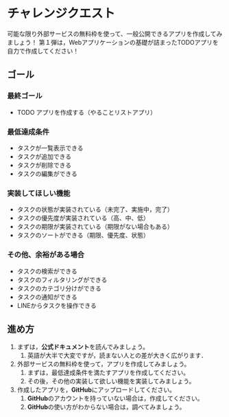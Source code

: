 # チャレンジクエスト

可能な限り外部サービスの無料枠を使って、一般公開できるアプリを作成してみましょう！
第１弾は，Webアプリケーションの基礎が詰まったTODOアプリを自力で作成してください！

## ゴール

### 最終ゴール

- TODO アプリを作成する（やることリストアプリ）

### 最低達成条件
- タスクが一覧表示できる
- タスクが追加できる
- タスクが削除できる
- タスクの編集ができる

### 実装してほしい機能
- タスクの状態が実装されている（未完了、実施中，完了）
- タスクの優先度が実装されている（高、中、低）
- タスクの期限が実装されている（期限がない場合もある）
- タスクのソートができる（期限、優先度、状態）

### その他、余裕がある場合
- タスクの検索ができる
- タスクのフィルタリングができる
- タスクのカテゴリ分けができる
- タスクの通知ができる
- LINEからタスクを操作できる


## 進め方

1. まずは，**公式ドキュメント**を読んでみましょう。
   1. 英語が大半で大変ですが，読まない人との差が大きく広がります．
2. 外部サービスの無料枠を使って，アプリを作成してみましょう。
   1. まずは，最低達成条件を満たすアプリを作成してください。
   2. その後，その他の実装して欲しい機能を実装してみましょう。
3. 作成したアプリを，**GitHub**にアップロードしてください。
   1. **GitHub**のアカウントを持っていない場合は，作成してください。
   2. **GitHub**の使い方がわからない場合は，調べてみましょう。
